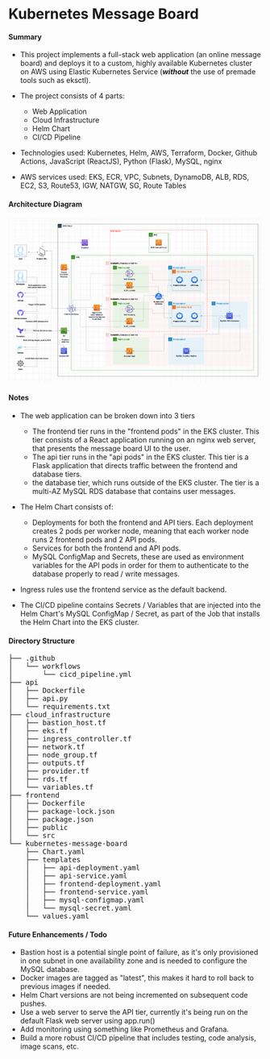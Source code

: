 # Kubernetes Message Board

#### Summary

- This project implements a full-stack web application (an online message board) and deploys it to a custom, highly available Kubernetes cluster on AWS using Elastic Kubernetes Service (***___without___*** the use of premade tools such as eksctl).  
  
- The project consists of 4 parts: 
  - Web Application
  - Cloud Infrastructure
  - Helm Chart
  - CI/CD Pipeline

- Technologies used: Kubernetes, Helm, AWS, Terraform, Docker, Github Actions, JavaScript (ReactJS), Python (Flask), MySQL, nginx

- AWS services used: EKS, ECR, VPC, Subnets, DynamoDB, ALB, RDS, EC2, S3, Route53, IGW, NATGW, SG, Route Tables

#### Architecture Diagram

![Kubernetes Message Board Architecture](KMB_Architecture.png)

#### Notes

- The web application can be broken down into 3 tiers
  - The frontend tier runs in the "frontend pods" in the EKS cluster. This tier consists of a React application running on an nginx web server, that presents the message board UI to the user.
  - The api tier runs in the "api pods" in the EKS cluster. This tier is a Flask application that directs traffic between the frontend and database tiers.
  - the database tier, which runs outside of the EKS cluster. The tier is a multi-AZ MySQL RDS database that contains user messages.
    
- The Helm Chart consists of:
  - Deployments for both the frontend and API tiers. Each deployment creates 2 pods per worker node, meaning that each worker node runs 2 frontend pods and 2 API pods.
  - Services for both the frontend and API pods.
  - MySQL ConfigMap and Secrets, these are used as environment variables for the API pods in order for them to authenticate to the database properly to read / write messages.

- Ingress rules use the frontend service as the default backend.

- The CI/CD pipeline contains Secrets / Variables that are injected into the Helm Chart's MySQL ConfigMap / Secret, as part of the Job that installs the Helm Chart into the EKS cluster.

#### Directory Structure
<pre>
├── .github
│   └── workflows
│       └── cicd_pipeline.yml
├── api
│   ├── Dockerfile
│   ├── api.py
│   └── requirements.txt
├── cloud_infrastructure
│   ├── bastion_host.tf
│   ├── eks.tf
│   ├── ingress_controller.tf
│   ├── network.tf
│   ├── node_group.tf
│   ├── outputs.tf
│   ├── provider.tf
│   ├── rds.tf
│   └── variables.tf
├── frontend
│   ├── Dockerfile
│   ├── package-lock.json
│   ├── package.json
│   ├── public
│   └── src
└── kubernetes-message-board
    ├── Chart.yaml
    ├── templates
    │   ├── api-deployment.yaml
    │   ├── api-service.yaml
    │   ├── frontend-deployment.yaml
    │   ├── frontend-service.yaml
    │   ├── mysql-configmap.yaml
    │   └── mysql-secret.yaml
    └── values.yaml
</pre>

#### Future Enhancements / Todo

- Bastion host is a potential single point of failure, as it's only provisioned in one subnet in one availability zone and is needed to configure the MySQL database.
- Docker images are tagged as "latest", this makes it hard to roll back to previous images if needed.
- Helm Chart versions are not being incremented on subsequent code pushes.
- Use a web server to serve the API tier, currently it's being run on the default Flask web server using app.run()
- Add monitoring using something like Prometheus and Grafana.
- Build a more robust CI/CD pipeline that includes testing, code analysis, image scans, etc.
